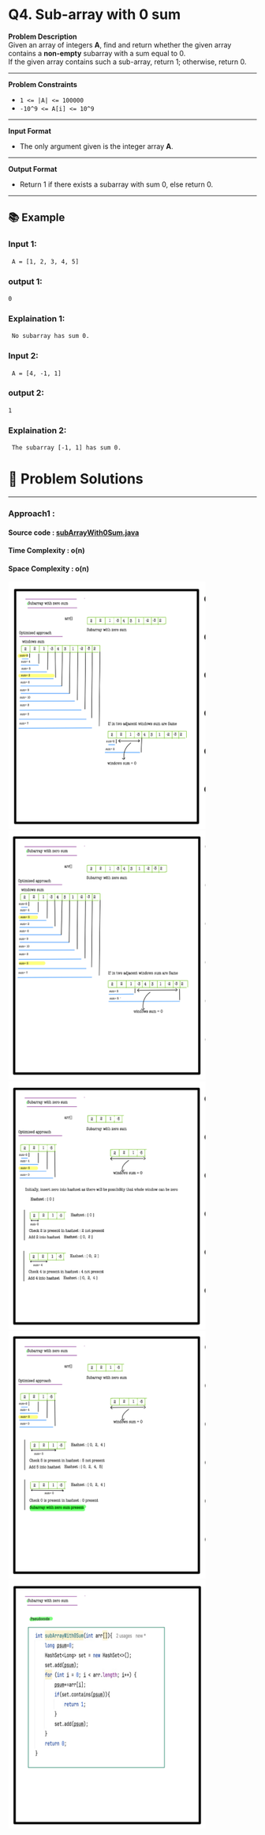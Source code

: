 # Q4. Sub-array with 0 sum

**Problem Description**  
Given an array of integers **A**, find and return whether the given array contains a **non-empty** subarray with a sum equal to 0.  
If the given array contains such a sub-array, return 1; otherwise, return 0.

---

**Problem Constraints**
- `1 <= |A| <= 100000`
- `-10^9 <= A[i] <= 10^9`

---

**Input Format**
- The only argument given is the integer array **A**.

---

**Output Format**
- Return 1 if there exists a subarray with sum 0, else return 0.

---

## 📚 Example

### Input 1:
```plaintext
 A = [1, 2, 3, 4, 5]
```
### output 1:
```plaintext
0
```
### Explaination 1:
```plaintext
 No subarray has sum 0.
```
### Input 2:
```plaintext
 A = [4, -1, 1]
```
### output 2:
```plaintext
1
```
### Explaination 2:
```plaintext
 The subarray [-1, 1] has sum 0.
```
# 📝 Problem Solutions
---
### Approach1 :
#### Source code : [subArrayWith0Sum.java](../../src/hashingOne/subArrayWith0Sum/approachOne/subArrayWith0Sum.java)
#### Time Complexity : o(n)
#### Space Complexity : o(n)

 <img src="../../images/hashingOne/subArrayWith0Sum/approachOne/step1.jpg" alt="My Image" width="400" />
 <img src="../../images/hashingOne/subArrayWith0Sum/approachOne/step2.jpg" alt="My Image" width="400" />
 <img src="../../images/hashingOne/subArrayWith0Sum/approachOne/step3.jpg" alt="My Image" width="400" />
 <img src="../../images/hashingOne/subArrayWith0Sum/approachOne/step4.jpg" alt="My Image" width="400" />
 <img src="../../images/hashingOne/subArrayWith0Sum/approachOne/step5.jpg" alt="My Image" width="400" />
